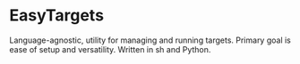 # EasyTargets
Language-agnostic, utility for managing and running targets. Primary goal is ease of setup and versatility. Written in sh and Python.
